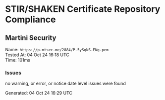 # STIR/SHAKEN Certificate Repository Compliance

## Martini Security

Name: `https://p.mtsec.me/2884/P-5ySqNS-ENg.pem`\
Tested At: 04 Oct 24 16:18 UTC\
Time: 101ms

### Issues

no warning, or error, or notice date level issues were found

Generated: 04 Oct 24 16:29 UTC